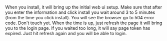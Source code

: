 When you install, it will bring up the initial web ui setup.
Make sure that after you enter the information and click install you wait around 3 to 5 minutes (from the time you click install).
You will see the browser go to 504 error code.  Don't touch yet.
When the time is up, just refresh the page it will bring you to the login page.
If you waited too long, it will say page token has expired. Just hit refresh again and you will be able to login.
